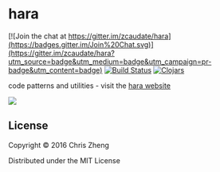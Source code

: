 # hara

[![Join the chat at https://gitter.im/zcaudate/hara](https://badges.gitter.im/Join%20Chat.svg)](https://gitter.im/zcaudate/hara?utm_source=badge&utm_medium=badge&utm_campaign=pr-badge&utm_content=badge)
[![Build Status](https://travis-ci.org/zcaudate/hara.png?branch=master)](https://travis-ci.org/zcaudate/hara)
[![Clojars](https://img.shields.io/clojars/v/im.chit/hara.svg)](https://clojars.org/im.chit/hara)

code patterns and utilities - visit the [hara website](http://docs.caudate.me/hara/)

[![](https://raw.githubusercontent.com/zcaudate/hara/master/spring.jpg)](http://www.redbubble.com/people/ethereaofficina/works/9750109-wocekiye)

## License

Copyright © 2016 Chris Zheng

Distributed under the MIT License
